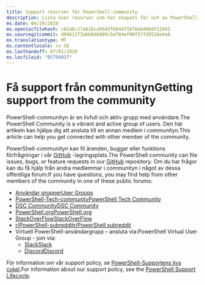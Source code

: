 ```yaml
---
title: Support resurser för PowerShell-community
description: Lista över resurser som har skapats för och av PowerShell-användare
ms.date: 04/29/2020
ms.openlocfilehash: c82abc17a61bca958dfb04471678eb406df12d42
ms.sourcegitcommit: d0461273abb6db099c5e784ef00f57fd551be4a6
ms.translationtype: MT
ms.contentlocale: sv-SE
ms.lasthandoff: 07/01/2020
ms.locfileid: "85794817"
---
```

# <a name="getting-support-from-the-community"></a><span data-ttu-id="f8d27-103">Få support från communityn</span><span class="sxs-lookup"><span data-stu-id="f8d27-103">Getting support from the community</span></span>

<span data-ttu-id="f8d27-104">PowerShell-communityn är en livfull och aktiv grupp med användare.</span><span class="sxs-lookup"><span data-stu-id="f8d27-104">The PowerShell Community is a vibrant and active group of users.</span></span> <span data-ttu-id="f8d27-105">Den här artikeln kan hjälpa dig att ansluta till en annan medlem i communityn.</span><span class="sxs-lookup"><span data-stu-id="f8d27-105">This article can help you get connected with other member of the community.</span></span>

<span data-ttu-id="f8d27-106">PowerShell-communityn kan fil ärenden, buggar eller funktions förfrågningar i vår [GitHub](https://github.com/powershell/powershell/issues) -lagringsplats.</span><span class="sxs-lookup"><span data-stu-id="f8d27-106">The PowerShell community can file issues, bugs, or feature requests in our [GitHub](https://github.com/powershell/powershell/issues) repository.</span></span> <span data-ttu-id="f8d27-107">Om du har frågor kan du få hjälp från andra medlemmar i communityn i något av dessa offentliga forum:</span><span class="sxs-lookup"><span data-stu-id="f8d27-107">If you have questions, you may find help from other members of the community in one of these public forums:</span></span>

- [<span data-ttu-id="f8d27-108">Användar grupper</span><span class="sxs-lookup"><span data-stu-id="f8d27-108">User Groups</span></span>](https://aka.ms/psusergroup)
- [<span data-ttu-id="f8d27-109">PowerShell-Tech-community</span><span class="sxs-lookup"><span data-stu-id="f8d27-109">PowerShell Tech Community</span></span>](https://techcommunity.microsoft.com/t5/PowerShell/ct-p/WindowsPowerShell)
- [<span data-ttu-id="f8d27-110">DSC Community</span><span class="sxs-lookup"><span data-stu-id="f8d27-110">DSC Community</span></span>](https://dsccommunity.org/)
- [<span data-ttu-id="f8d27-111">PowerShell.org</span><span class="sxs-lookup"><span data-stu-id="f8d27-111">PowerShell.org</span></span>](https://powershell.org/)
- [<span data-ttu-id="f8d27-112">StackOverFlow</span><span class="sxs-lookup"><span data-stu-id="f8d27-112">StackOverFlow</span></span>](https://stackoverflow.com/questions/tagged/powershell)
- [<span data-ttu-id="f8d27-113">r/PowerShell-subreddit</span><span class="sxs-lookup"><span data-stu-id="f8d27-113">r/PowerShell subreddit</span></span>](https://www.reddit.com/r/PowerShell/)
- <span data-ttu-id="f8d27-114">Virtuell PowerShell-användargrupp – ansluta via:</span><span class="sxs-lookup"><span data-stu-id="f8d27-114">PowerShell Virtual User Group - join via:</span></span>
  - [<span data-ttu-id="f8d27-115">Slack</span><span class="sxs-lookup"><span data-stu-id="f8d27-115">Slack</span></span>](https://aka.ms/psslack)
  - [<span data-ttu-id="f8d27-116">Discord</span><span class="sxs-lookup"><span data-stu-id="f8d27-116">Discord</span></span>](https://aka.ms/psdiscord)

<span data-ttu-id="f8d27-117">För information om vår support policy, se [PowerShell-Supportens livs cykel](/powershell/scripting/powershell-support-lifecycle).</span><span class="sxs-lookup"><span data-stu-id="f8d27-117">For information about our support policy, see the [PowerShell Support Lifecycle](/powershell/scripting/powershell-support-lifecycle).</span></span>
